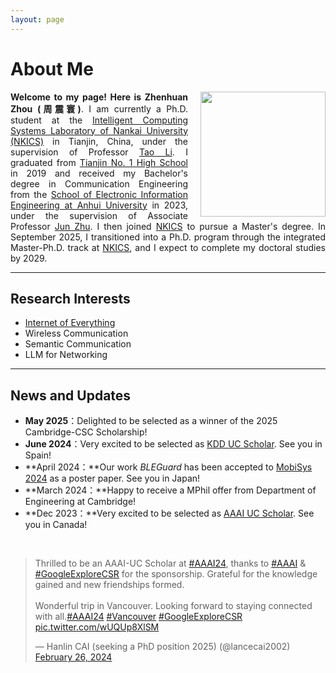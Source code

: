 ```yaml
---
layout: page
---
```


# About Me

<img src="zzh.jpg" align="right" style="margin-left: 20px; width:200px;">

<div style="text-align: justify;">

**Welcome to my page! Here is Zhenhuan Zhou (周震寰)**. I am currently a Ph.D. student at the <a href="https://ics.nankai.edu.cn/">Intelligent Computing Systems Laboratory of Nankai University (NKICS)</a> in Tianjin, China, 
under the supervision of Professor <a href="https://cc.nankai.edu.cn/2021/0323/c13619a548882/page.htm">Tao Li</a>.
I graduated from <a href="https://tjyz.tj.edu.cn/">Tianjin No. 1 High School</a> in 2019 and received my Bachelor's degree in Communication Engineering 
from the <a href="https://dy.ahu.edu.cn/main.htm">School of Electronic Information Engineering at Anhui University</a> in 2023, 
under the supervision of Associate Professor <a href="https://dy.ahu.edu.cn/2015/0821/c11066a104062/page.htm">Jun Zhu</a>. 
I then joined <a href="https://ics.nankai.edu.cn/">NKICS</a> to pursue a Master's degree. 
In September 2025, I transitioned into a Ph.D. program through the integrated Master-Ph.D. track at <a href="https://ics.nankai.edu.cn/">NKICS</a>, 
and I expect to complete my doctoral studies by 2029.

</div>

---

## Research Interests

- [Internet of Everything](https://scholar.google.com/citations?view_op=search_authors&hl=zh-CN&mauthors=label:internet_of_everything)
- Wireless Communication
- Semantic Communication
- LLM for Networking

---

## News and Updates

- **May 2025**：Delighted to be selected as a winner of the 2025 Cambridge-CSC Scholarship!
- **June 2024**：Very excited to be selected as [KDD UC Scholar](https://kdd2024.kdd.org/undergraduate-consortium/). See you in Spain!
- **April 2024：**Our work *BLEGuard* has been accepted to [MobiSys 2024](https://www.sigmobile.org/mobisys/2024/) as a poster paper. See you in Japan!
- **March 2024：**Happy to receive a MPhil offer from Department of Engineering at Cambridge!
- **Dec 2023：**Very excited to be selected as [AAAI UC Scholar](https://aaai.org/aaai-conference/undergraduate-consortium-program/). See you in Canada!

<br>

<blockquote class="twitter-tweet"><p lang="en" dir="ltr">Thrilled to be an AAAI-UC Scholar at <a href="https://twitter.com/hashtag/AAAI24?src=hash&amp;ref_src=twsrc%5Etfw">#AAAI24</a>, thanks to <a href="https://twitter.com/hashtag/AAAI?src=hash&amp;ref_src=twsrc%5Etfw">#AAAI</a> &amp; <a href="https://twitter.com/hashtag/GoogleExploreCSR?src=hash&amp;ref_src=twsrc%5Etfw">#GoogleExploreCSR</a> for the sponsorship. Grateful for the knowledge gained and new friendships formed.<br><br>Wonderful trip in Vancouver. Looking forward to staying connected with all.<a href="https://twitter.com/hashtag/AAAI24?src=hash&amp;ref_src=twsrc%5Etfw">#AAAI24</a> <a href="https://twitter.com/hashtag/Vancouver?src=hash&amp;ref_src=twsrc%5Etfw">#Vancouver</a> <a href="https://twitter.com/hashtag/GoogleExploreCSR?src=hash&amp;ref_src=twsrc%5Etfw">#GoogleExploreCSR</a> <a href="https://t.co/wUQUp8XlSM">pic.twitter.com/wUQUp8XlSM</a></p>&mdash; Hanlin CAI (seeking a PhD position 2025) (@lancecai2002) <a href="https://twitter.com/lancecai2002/status/1762210025173344260?ref_src=twsrc%5Etfw">February 26, 2024</a></blockquote> <script async src="https://platform.twitter.com/widgets.js" charset="utf-8"></script>

